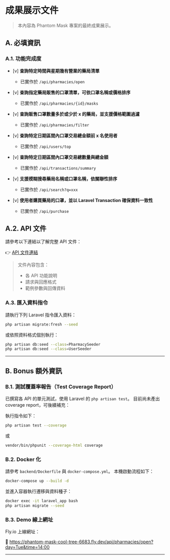 # 成果展示文件

> 本內容為 Phantom Mask 專案的最終成果展示。

## A. 必填資訊

### A.1. 功能完成度

- [v] **查詢特定時間與星期幾有營業的藥局清單**  
  - 已實作於 `/api/pharmacies/open`

- [v] **查詢指定藥局販售的口罩清單，可依口罩名稱或價格排序**  
  - 已實作於 `/api/pharmacies/{id}/masks`

- [v] **查詢販售口罩數量多於或少於 x 的藥局，並支援價格範圍過濾**  
  - 已實作於 `/api/pharmacies/filter`

- [v] **查詢特定日期區間內口罩交易總金額前 x 名使用者**  
  - 已實作於 `/api/users/top`

- [v] **查詢特定日期區間內口罩交易總數量與總金額**  
  - 已實作於 `/api/transactions/summary`

- [v] **支援模糊搜尋藥局名稱或口罩名稱，依關聯性排序**  
  - 已實作於 `/api/search?q=xxx`

- [v] **使用者購買藥局的口罩，並以 Laravel Transaction 確保資料一致性**  
  - 已實作於 `/api/purchase`

## A.2. API 文件

請參考以下連結以了解完整 API 文件：

👉 [API 文件連結](https://github.com/JMW-168/phantom_mask/blob/main/API%20Spec.md)

> 文件內容包含：
> - 各 API 功能說明
> - 請求與回應格式
> - 範例參數與回傳資料


### A.3. 匯入資料指令

請執行下列 Laravel 指令匯入資料：

```bash
php artisan migrate:fresh --seed
```

或依照資料格式個別執行：

```bash
php artisan db:seed --class=PharmacySeeder
php artisan db:seed --class=UserSeeder
```

---

## B. Bonus 額外資訊

### B.1. 測試覆蓋率報告（Test Coverage Report）

已撰寫各 API 的單元測試，使用 Laravel 的 `php artisan test`。
目前尚未產出 coverage report，可後續補充：

執行指令如下：

```bash
php artisan test --coverage
```

或

```bash
vendor/bin/phpunit --coverage-html coverage
```

### B.2. Docker 化

請參考 `backend/Dockerfile` 與 `docker-compose.yml`。
本機啟動流程如下：

```bash
docker-compose up --build -d
```

並進入容器執行遷移與資料種子：

```bash
docker exec -it laravel_app bash
php artisan migrate --seed
```

### B.3. Demo 線上網址

Fly.io 上線網址：

🔗 https://phantom-mask-cool-tree-6683.fly.dev/api/pharmacies/open?day=Tue&time=14:00

---


